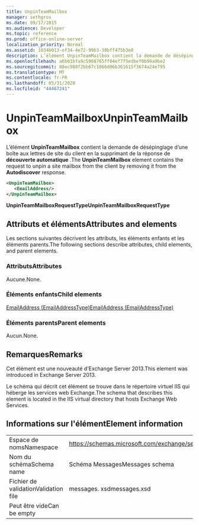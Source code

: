 ```yaml
---
title: UnpinTeamMailbox
manager: sethgros
ms.date: 09/17/2015
ms.audience: Developer
ms.topic: reference
ms.prod: office-online-server
localization_priority: Normal
ms.assetid: 1034b013-ef34-4e72-99b3-38bff475b3e8
description: L’élément UnpinTeamMailbox contient la demande de désépinglage d’une boîte aux lettres de site du client en la supprimant de la réponse de découverte automatique.
ms.openlocfilehash: a6b01bfa9c5908765ff04ef7f5edbef0b99a9be2
ms.sourcegitcommit: 88ec988f2bb67c1866d06b361615f3674a24e795
ms.translationtype: MT
ms.contentlocale: fr-FR
ms.lasthandoff: 05/31/2020
ms.locfileid: "44467241"
---
```

# <a name="unpinteammailbox"></a><span data-ttu-id="171a9-103">UnpinTeamMailbox</span><span class="sxs-lookup"><span data-stu-id="171a9-103">UnpinTeamMailbox</span></span>

<span data-ttu-id="171a9-104">L’élément **UnpinTeamMailbox** contient la demande de désépinglage d’une boîte aux lettres de site du client en la supprimant de la réponse de **découverte automatique** .</span><span class="sxs-lookup"><span data-stu-id="171a9-104">The **UnpinTeamMailbox** element contains the request to unpin a site mailbox from the client by removing it from the **Autodiscover** response.</span></span> 
  
```XML
<UnpinTeamMailbox>
   <EmailAddress/>
</UnpinTeamMailbox>
```

 <span data-ttu-id="171a9-105">**UnpinTeamMailboxRequestType**</span><span class="sxs-lookup"><span data-stu-id="171a9-105">**UnpinTeamMailboxRequestType**</span></span>
## <a name="attributes-and-elements"></a><span data-ttu-id="171a9-106">Attributs et éléments</span><span class="sxs-lookup"><span data-stu-id="171a9-106">Attributes and elements</span></span>

<span data-ttu-id="171a9-107">Les sections suivantes décrivent les attributs, les éléments enfants et les éléments parents.</span><span class="sxs-lookup"><span data-stu-id="171a9-107">The following sections describe attributes, child elements, and parent elements.</span></span>
  
### <a name="attributes"></a><span data-ttu-id="171a9-108">Attributs</span><span class="sxs-lookup"><span data-stu-id="171a9-108">Attributes</span></span>

<span data-ttu-id="171a9-109">Aucune.</span><span class="sxs-lookup"><span data-stu-id="171a9-109">None.</span></span>
  
### <a name="child-elements"></a><span data-ttu-id="171a9-110">Éléments enfants</span><span class="sxs-lookup"><span data-stu-id="171a9-110">Child elements</span></span>

[<span data-ttu-id="171a9-111">EmailAddress (EmailAddressType)</span><span class="sxs-lookup"><span data-stu-id="171a9-111">EmailAddress (EmailAddressType)</span></span>](emailaddress-emailaddresstype.md)
  
### <a name="parent-elements"></a><span data-ttu-id="171a9-112">Éléments parents</span><span class="sxs-lookup"><span data-stu-id="171a9-112">Parent elements</span></span>

<span data-ttu-id="171a9-113">Aucun.</span><span class="sxs-lookup"><span data-stu-id="171a9-113">None.</span></span>
  
## <a name="remarks"></a><span data-ttu-id="171a9-114">Remarques</span><span class="sxs-lookup"><span data-stu-id="171a9-114">Remarks</span></span>

<span data-ttu-id="171a9-115">Cet élément est une nouveauté d'Exchange Server 2013.</span><span class="sxs-lookup"><span data-stu-id="171a9-115">This element was introduced in Exchange Server 2013.</span></span>
  
<span data-ttu-id="171a9-116">Le schéma qui décrit cet élément se trouve dans le répertoire virtuel IIS qui héberge les services web Exchange.</span><span class="sxs-lookup"><span data-stu-id="171a9-116">The schema that describes this element is located in the IIS virtual directory that hosts Exchange Web Services.</span></span>
  
## <a name="element-information"></a><span data-ttu-id="171a9-117">Informations sur l'élément</span><span class="sxs-lookup"><span data-stu-id="171a9-117">Element information</span></span>

|||
|:-----|:-----|
|<span data-ttu-id="171a9-118">Espace de noms</span><span class="sxs-lookup"><span data-stu-id="171a9-118">Namespace</span></span>  <br/> |https://schemas.microsoft.com/exchange/services/2006/messages  <br/> |
|<span data-ttu-id="171a9-119">Nom du schéma</span><span class="sxs-lookup"><span data-stu-id="171a9-119">Schema name</span></span>  <br/> |<span data-ttu-id="171a9-120">Schéma Messages</span><span class="sxs-lookup"><span data-stu-id="171a9-120">Messages schema</span></span>  <br/> |
|<span data-ttu-id="171a9-121">Fichier de validation</span><span class="sxs-lookup"><span data-stu-id="171a9-121">Validation file</span></span>  <br/> |<span data-ttu-id="171a9-122">messages. xsd</span><span class="sxs-lookup"><span data-stu-id="171a9-122">messages.xsd</span></span>  <br/> |
|<span data-ttu-id="171a9-123">Peut être vide</span><span class="sxs-lookup"><span data-stu-id="171a9-123">Can be empty</span></span>  <br/> ||
   

